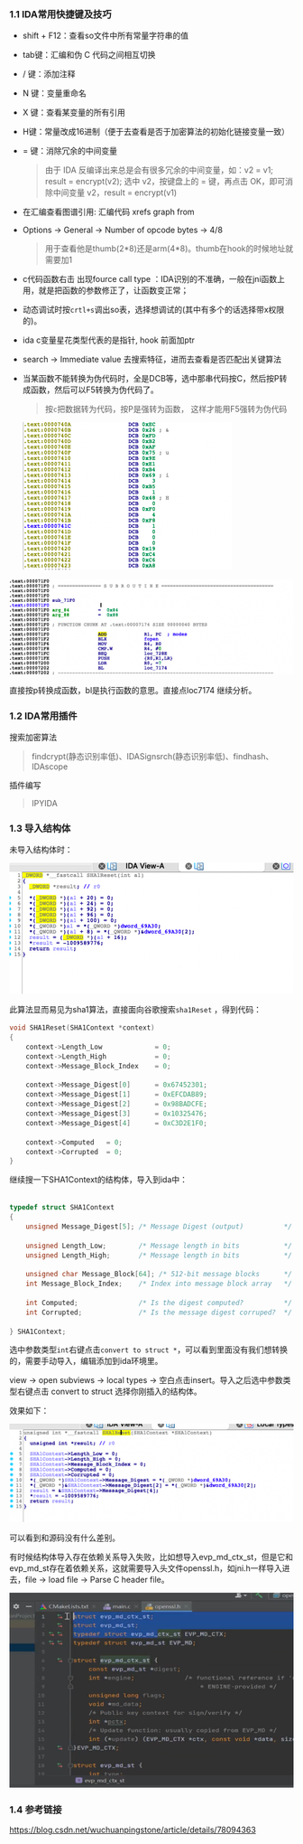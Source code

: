 ### 1.1 IDA常用快捷键及技巧

- shift + F12：查看so文件中所有常量字符串的值

- tab键：汇编和伪 C 代码之间相互切换

- / 键：添加注释

- N 键：变量重命名

- X 键：查看某变量的所有引用

- H键：常量改成16进制（便于去查看是否于加密算法的初始化链接变量一致）

- = 键：消除冗余的中间变量

  > 由于 IDA 反编译出来总是会有很多冗余的中间变量，如：v2 = v1; result = encrypt(v2); 选中 v2，按键盘上的 = 键，再点击 OK，即可消除中间变量 v2，result = encrypt(v1)

- 在汇编查看图谱引用: 汇编代码 xrefs graph from

- Options -> General -> Number of opcode bytes -> 4/8 

  > 用于查看他是thumb(2\*8)还是arm(4\*8)。thumb在hook的时候地址就需要加1

- c代码函数右击 出现fource call type ：IDA识别的不准确，一般在jni函数上用，就是把函数的参数修正了，让函数变正常；

- 动态调试时按`crtl+s`调出so表，选择想调试的(其中有多个的话选择带x权限的)。

- ida c变量星花类型代表的是指针, hook 前面加ptr

- search -> Immediate value 去搜索特征，进而去查看是否匹配出关键算法

- 当某函数不能转换为伪代码时，全是DCB等，选中那串代码按C，然后按P转成函数，然后可以F5转换为伪代码了。

  > 按`c`把数据转为代码，按P是强转为函数， 这样才能用F5强转为伪代码

  ![](pic/01.a.png)



![](pic/01.b.png)

直接按p转换成函数，bl是执行函数的意思。直接点loc7174 继续分析。



### 1.2 IDA常用插件

搜索加密算法

> findcrypt(静态识别率低)、IDASignsrch(静态识别率低)、findhash、IDAscope

插件编写

> IPYIDA



### 1.3 导入结构体

未导入结构体时：

![](pic/02.a.png)

此算法显而易见为sha1算法，直接面向谷歌搜索`sha1Reset` ，得到代码：

```c
void SHA1Reset(SHA1Context *context)
{
    context->Length_Low             = 0;
    context->Length_High            = 0;
    context->Message_Block_Index    = 0;
 
    context->Message_Digest[0]      = 0x67452301;
    context->Message_Digest[1]      = 0xEFCDAB89;
    context->Message_Digest[2]      = 0x98BADCFE;
    context->Message_Digest[3]      = 0x10325476;
    context->Message_Digest[4]      = 0xC3D2E1F0;
 
    context->Computed   = 0;
    context->Corrupted  = 0;
}
```

继续搜一下SHA1Context的结构体，导入到ida中：

```c

typedef struct SHA1Context
{
    unsigned Message_Digest[5]; /* Message Digest (output)          */
 
    unsigned Length_Low;        /* Message length in bits           */
    unsigned Length_High;       /* Message length in bits           */
 
    unsigned char Message_Block[64]; /* 512-bit message blocks      */
    int Message_Block_Index;    /* Index into message block array   */
 
    int Computed;               /* Is the digest computed?          */
    int Corrupted;              /* Is the message digest corruped?  */

} SHA1Context;
```

选中参数类型`int`右键点击`convert to struct *`，可以看到里面没有我们想转换的，需要手动导入，编辑添加到ida环境里。

view -> open subviews -> local types -> 空白点击insert。导入之后选中参数类型右键点击 convert to struct 选择你刚插入的结构体。

效果如下：

![](pic/02.b.png)

可以看到和源码没有什么差别。

有时候结构体导入存在依赖关系导入失败，比如想导入evp_md_ctx_st，但是它和evp_md_st存在着依赖关系，这就需要导入头文件openssl.h，如jni.h一样导入进去，file -> load file -> Parse C header file。

![](pic/02.c.png)



### 1.4 参考链接

https://blog.csdn.net/wuchuanpingstone/article/details/78094363
